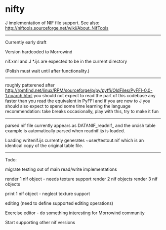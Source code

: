 nifty
=====

J implementation of NIF file support. See also: http://niftools.sourceforge.net/wiki/About_NifTools

---------------------------------------------------------

Currently early draft

Version hardcoded to Morrowind

nif.xml and J *.ijs are expected to be in the current directory

(Polish must wait until after functionality.)

---------------------------------------------------------

roughly patterened after http://rpmfind.net/linux/RPM/sourceforge/p/py/pyffi/OldFiles/PyFFI-0.0-1.noarch.html
you should not expect to read the part of this codebase any faster than you read the equivalent in PyFFI
and if you are new to J you should also expect to spend some time learning the language
recommendation: take breaks occasionally, play with this, try to make it fun


---------------------------------------------------------

parsed nif file currently appears as DATANIF_readnif_ and the orcish table example is automatically parsed when readnif.ijs is loaded.

Loading writenif.ijs currently generates ~user/testout.nif which is an identical copy of the original table file.

---------------------------------------------------------

Todo:

migrate testing out of main read/write implementations

render 1 nif object - needs texture support
render 2 nif objects
render 3 nif objects

print 1 nif object - neglect texture support

editing (need to define supported editing operations)

Exercise editor - do something interesting for Morrowind community

Start supporting other nif versions

